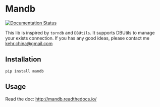 Mandb
======

[![Documentation Status](https://readthedocs.org/projects/mandb/badge/?version=latest)](http://mandb.readthedocs.io/en/latest/?badge=latest)

This lib is inspired by `torndb` and `DBUtils`. It supports DBUtils to manage your exists
connection. If you has any good ideas, please contact me <kehr.china@gmail.com>

Installation
------------

```
pip install mandb
```

Usage
-------------

Read the doc: http://mandb.readthedocs.io/
